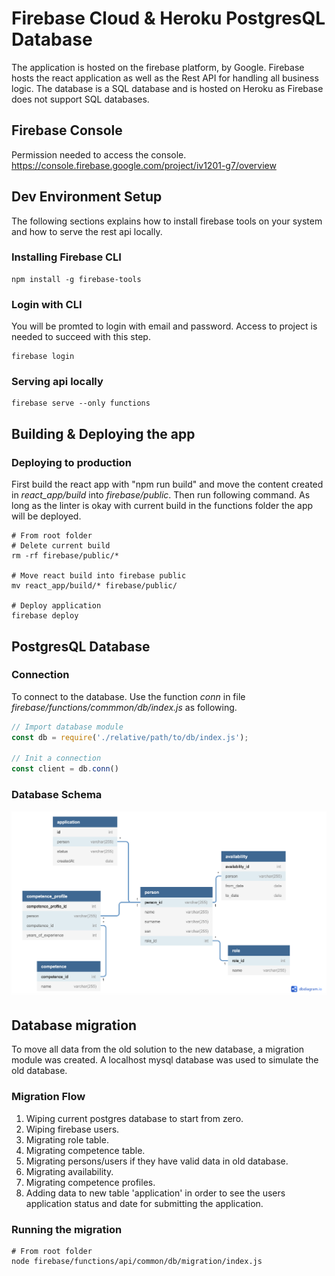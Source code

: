 # Firebase Cloud & Heroku PostgresQL Database
The application is hosted on the firebase platform, by Google. Firebase hosts the react application as well as the Rest API for handling all business logic. The database is a SQL database and is hosted on Heroku as Firebase does not support SQL databases.


## Firebase Console
Permission needed to access the console.
https://console.firebase.google.com/project/iv1201-g7/overview

## Dev Environment Setup
The following sections explains how to install firebase tools on your system and how to serve the rest api locally. 

### Installing Firebase CLI
```shell
npm install -g firebase-tools
```

### Login with CLI
You will be promted to login with email and password. Access to project is needed to succeed with this step.
```shell
firebase login
```

### Serving api locally
```shell
firebase serve --only functions
```

## Building & Deploying the app

### Deploying to production
First build the react app with "npm run build" and move the content created in *react_app/build* into *firebase/public*. Then run following command. 
As long as the linter is okay with current build in the functions folder the app will be deployed. 
```shell
# From root folder 
# Delete current build
rm -rf firebase/public/*

# Move react build into firebase public
mv react_app/build/* firebase/public/

# Deploy application
firebase deploy
```

## PostgresQL Database

### Connection
To connect to the database. Use the function *conn* in file *firebase/functions/commmon/db/index.js* as following.

```javascript
// Import database module
const db = require('./relative/path/to/db/index.js');

// Init a connection
const client = db.conn()
```

### Database Schema
![Database Schema](./db.png)


## Database migration
To move all data from the old solution to the new database, a migration module was created. A localhost mysql database was used to simulate the old database.  

### Migration Flow 
1. Wiping current postgres database to start from zero.
2. Wiping firebase users.
3. Migrating role table.
4. Migrating competence table.
5. Migrating persons/users if they have valid data in old database.
6. Migrating availability.
7. Migrating competence profiles.
8. Adding data to new table 'application' in order to see the users application status and date for submitting the application.  

### Running the migration
```shell
# From root folder
node firebase/functions/api/common/db/migration/index.js
```


